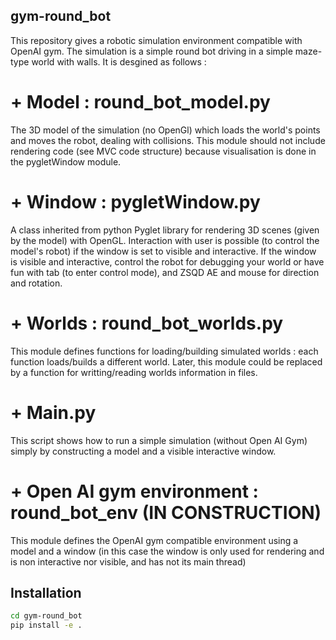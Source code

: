 ## gym-round_bot

This repository gives a robotic simulation environment compatible with OpenAI gym. The simulation is a simple round bot driving in a simple maze-type world with walls. It is desgined as follows :

# + Model : round_bot_model.py
The 3D model of the simulation (no OpenGl) which loads the world's points and moves the robot, dealing with collisions. This module should not include rendering code (see MVC code structure) because visualisation is done in the pygletWindow module.

# + Window : pygletWindow.py
A class inherited from python Pyglet library for rendering 3D scenes (given by the model) with OpenGL. Interaction with user is possible (to control the model's robot) if the window is set to visible and interactive. If the window is visible and interactive, control the robot for debugging your world or have fun with tab (to enter control mode), and ZSQD AE and mouse for direction and rotation.

# + Worlds : round_bot_worlds.py
This module defines functions for loading/building simulated worlds : each function loads/builds a different world. Later, this module could be replaced by a function for writting/reading worlds information in files.

# + Main.py
This script shows how to run a simple simulation (without Open AI Gym) simply by constructing a model and a visible interactive window.

# + Open AI gym environment : round_bot_env (IN CONSTRUCTION)
This module defines the OpenAI gym compatible environment using a model and a window (in this case the window is only used for rendering and is non interactive nor visible, and has not its main thread)


## Installation

```bash
cd gym-round_bot
pip install -e .
```
